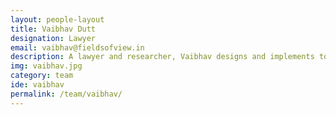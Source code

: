 ```yaml
---
layout: people-layout
title: Vaibhav Dutt
designation: Lawyer
email: vaibhav@fieldsofview.in
description: A lawyer and researcher, Vaibhav designs and implements tools for urban planning and governance, with a focus on participatory methods. He has 5 years of experience in engaging with govt. stakeholders and driving public policy research initiatives. A graduate of National Law University, Delhi, he has previously worked on projects to address violations of civil liberties such as housing discrimination and the death penalty. His research interests include socio-economic human rights, governance & institutions, and urban infrastructure.
img: vaibhav.jpg
category: team
ide: vaibhav
permalink: /team/vaibhav/
---
```

